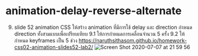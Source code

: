 # animation-delay-reverse-alternate
9. slide 52 animation CSS  ให้สร้าง animation ที่มีการใช้ delay และ direction กำหนด direction ทั้งสามแบบเพื่อเปรียบเทียบ 9.1 ให้การกำหนดการเคลื่อนจำนวน 5 ครั้ง 9.2 ให้กำหนด keyframes เป็น 5 ช่วง
https://naruthsithasom.github.io/homework-css02-animation-slides52-lab2/
![Screen Shot 2020-07-07 at 21 59 56](https://user-images.githubusercontent.com/25115342/86800514-4d72f780-c09d-11ea-9874-a080836654e0.png)
